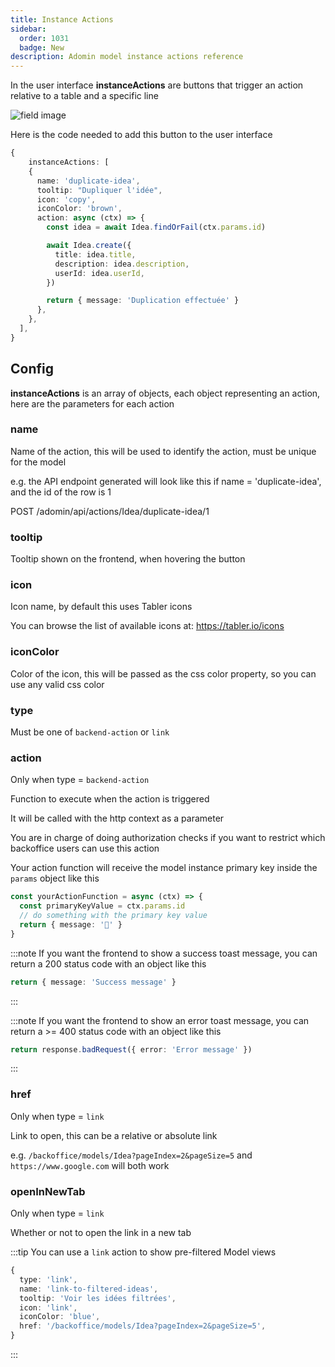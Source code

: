 ```yaml
---
title: Instance Actions
sidebar:
  order: 1031
  badge: New
description: Adomin model instance actions reference
---
```


In the user interface **instanceActions** are buttons that trigger an action relative to a table and a specific line

![field image](~/assets/images/reference/models/actions/instance_actions.png)

Here is the code needed to add this button to the user interface

```ts
{
	instanceActions: [
    {
      name: 'duplicate-idea',
      tooltip: "Dupliquer l'idée",
      icon: 'copy',
      iconColor: 'brown',
      action: async (ctx) => {
        const idea = await Idea.findOrFail(ctx.params.id)

        await Idea.create({
          title: idea.title,
          description: idea.description,
          userId: idea.userId,
        })

        return { message: 'Duplication effectuée' }
      },
    },
  ],
}
```

## Config

**instanceActions** is an array of objects, each object representing an action, here are the parameters for each action

### name

Name of the action, this will be used to identify the action, must be unique for the model

e.g. the API endpoint generated will look like this if name = 'duplicate-idea', and the id of the row is 1

POST /adomin/api/actions/Idea/duplicate-idea/1

### tooltip

Tooltip shown on the frontend, when hovering the button

### icon

Icon name, by default this uses Tabler icons

You can browse the list of available icons at: https://tabler.io/icons

### iconColor

Color of the icon, this will be passed as the css color property, so you can use any valid css color

### type

Must be one of `backend-action` or `link`

### action

Only when type = `backend-action`

Function to execute when the action is triggered

It will be called with the http context as a parameter

You are in charge of doing authorization checks if you want to restrict which backoffice users can use this action

Your action function will receive the model instance primary key inside the `params` object like this

```ts
const yourActionFunction = async (ctx) => {
  const primaryKeyValue = ctx.params.id
  // do something with the primary key value
  return { message: '🎉' }
}
```

:::note
If you want the frontend to show a success toast message, you can return a 200 status code with an object like this

```ts
return { message: 'Success message' }
```

:::

:::note
If you want the frontend to show an error toast message, you can return a >= 400 status code with an object like this

```ts
return response.badRequest({ error: 'Error message' })
```

:::

### href

Only when type = `link`

Link to open, this can be a relative or absolute link

e.g. `/backoffice/models/Idea?pageIndex=2&pageSize=5` and `https://www.google.com` will both work

### openInNewTab

Only when type = `link`

Whether or not to open the link in a new tab

:::tip
You can use a `link` action to show pre-filtered Model views

```ts
{
  type: 'link',
  name: 'link-to-filtered-ideas',
  tooltip: 'Voir les idées filtrées',
  icon: 'link',
  iconColor: 'blue',
  href: '/backoffice/models/Idea?pageIndex=2&pageSize=5',
}
```

:::
